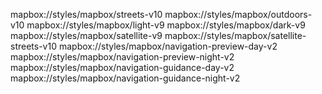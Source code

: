 mapbox://styles/mapbox/streets-v10
mapbox://styles/mapbox/outdoors-v10
mapbox://styles/mapbox/light-v9
mapbox://styles/mapbox/dark-v9
mapbox://styles/mapbox/satellite-v9
mapbox://styles/mapbox/satellite-streets-v10
mapbox://styles/mapbox/navigation-preview-day-v2
mapbox://styles/mapbox/navigation-preview-night-v2
mapbox://styles/mapbox/navigation-guidance-day-v2
mapbox://styles/mapbox/navigation-guidance-night-v2
